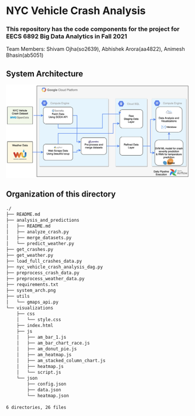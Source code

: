 # NYC Vehicle Crash Analysis

### This repository has the code components for the project for EECS 6892 Big Data Analytics in Fall 2021

Team Members: Shivam Ojha(so2639), Abhishek Arora(aa4822), Animesh Bhasin(ab5051)


## System Architecture

![Alt text](system_arch.png "System architecture")

## Organization of this directory

```
./
├── README.md
├── analysis_and_predictions
│   ├── README.md
│   ├── analyze_crash.py
│   ├── merge_datasets.py
│   └── predict_weather.py
├── get_crashes.py
├── get_weather.py
├── load_full_crashes_data.py
├── nyc_vehicle_crash_analysis_dag.py
├── preprocess_crash_data.py
├── preprocess_weather_data.py
├── requirements.txt
├── system_arch.png
├── utils
│   └── gmaps_api.py
└── visualizations
    ├── css
    │   └── style.css
    ├── index.html
    ├── js
    │   ├── am_bar_1.js
    │   ├── am_bar_chart_race.js
    │   ├── am_donut_pie.js
    │   ├── am_heatmap.js
    │   ├── am_stacked_column_chart.js
    │   ├── heatmap.js
    │   └── script.js
    └── json
        ├── config.json
        ├── data.json
        └── heatmap.json

6 directories, 26 files
